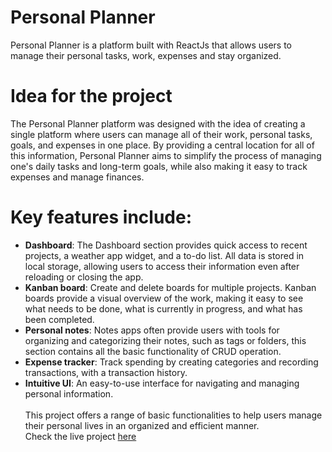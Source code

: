 
# Personal Planner
Personal Planner is a platform built with ReactJs that allows users to manage their personal tasks, work, expenses and stay organized.  

# Idea for the project  
The Personal Planner platform was designed with the idea of creating a single platform where users can manage all of their work, personal tasks, goals, and expenses in one place. By providing a central location for all of this information, Personal Planner aims to simplify the process of managing one's daily tasks and long-term goals, while also making it easy to track expenses and manage finances.  

# Key features include:

- **Dashboard**: The Dashboard section provides quick access to recent projects, a weather app widget, and a to-do list. All data is stored in local storage, allowing users to access their information even after reloading or closing the app.<br>  
- **Kanban board**: Create and delete boards for multiple projects. Kanban boards provide a visual overview of the work, making it easy to see what needs to be done, what is currently in progress, and what has been completed.<br>  
- **Personal notes**: Notes apps often provide users with tools for organizing and categorizing their notes, such as tags or folders, this section contains all the basic functionality of CRUD operation.<br>  
- **Expense tracker**: Track spending by creating categories and recording transactions, with a transaction history.<br>  
- **Intuitive UI**: An easy-to-use interface for navigating and managing personal information.<br>  
This project offers a range of basic functionalities to help users manage their personal lives in an organized and efficient manner.  
Check the live project <a href='https://personal-planner-sm.netlify.app/'>here</a>  
